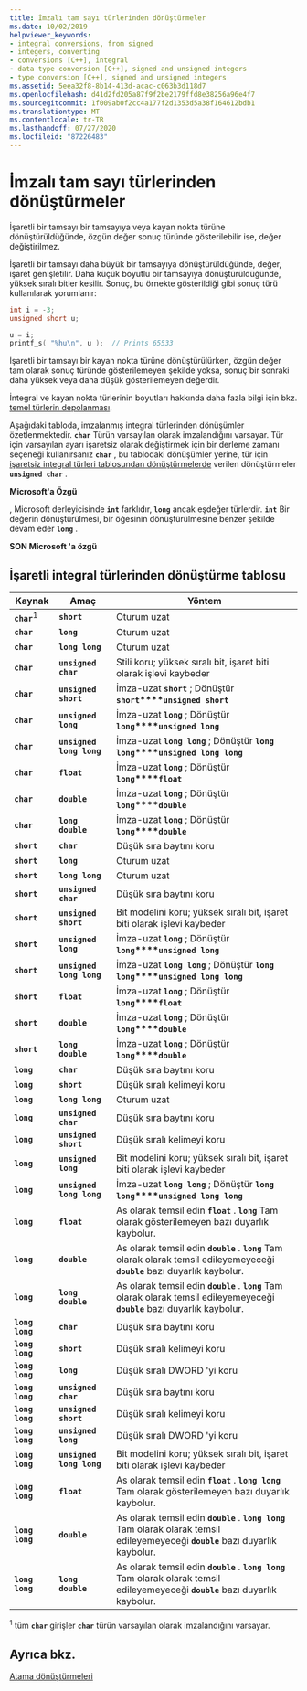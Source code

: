 ```yaml
---
title: İmzalı tam sayı türlerinden dönüştürmeler
ms.date: 10/02/2019
helpviewer_keywords:
- integral conversions, from signed
- integers, converting
- conversions [C++], integral
- data type conversion [C++], signed and unsigned integers
- type conversion [C++], signed and unsigned integers
ms.assetid: 5eea32f8-8b14-413d-acac-c063b3d118d7
ms.openlocfilehash: d41d2fd205a87f9f2be2179ffd8e38256a96e4f7
ms.sourcegitcommit: 1f009ab0f2cc4a177f2d1353d5a38f164612bdb1
ms.translationtype: MT
ms.contentlocale: tr-TR
ms.lasthandoff: 07/27/2020
ms.locfileid: "87226483"
---
```

# <a name="conversions-from-signed-integral-types"></a>İmzalı tam sayı türlerinden dönüştürmeler

İşaretli bir tamsayı bir tamsayıya veya kayan nokta türüne dönüştürüldüğünde, özgün değer sonuç türünde gösterilebilir ise, değer değiştirilmez.

İşaretli bir tamsayı daha büyük bir tamsayıya dönüştürüldüğünde, değer, işaret genişletilir. Daha küçük boyutlu bir tamsayıya dönüştürüldüğünde, yüksek sıralı bitler kesilir. Sonuç, bu örnekte gösterildiği gibi sonuç türü kullanılarak yorumlanır:

```C
int i = -3;
unsigned short u;

u = i;
printf_s( "%hu\n", u );  // Prints 65533
```

İşaretli bir tamsayı bir kayan nokta türüne dönüştürülürken, özgün değer tam olarak sonuç türünde gösterilemeyen şekilde yoksa, sonuç bir sonraki daha yüksek veya daha düşük gösterilemeyen değerdir.

İntegral ve kayan nokta türlerinin boyutları hakkında daha fazla bilgi için bkz. [temel türlerin depolanması](../c-language/storage-of-basic-types.md).

Aşağıdaki tabloda, imzalanmış integral türlerinden dönüşümler özetlenmektedir. **`char`** Türün varsayılan olarak imzalandığını varsayar. Tür için varsayılan ayarı işaretsiz olarak değiştirmek için bir derleme zamanı seçeneği kullanırsanız **`char`** , bu tablodaki dönüşümler yerine, tür için [işaretsiz integral türleri tablosundan dönüştürmelerde](../c-language/conversions-from-unsigned-integral-types.md) verilen dönüştürmeler **`unsigned char`** .

**Microsoft'a Özgü**

, Microsoft derleyicisinde **`int`** farklıdır, **`long`** ancak eşdeğer türlerdir. **`int`** Bir değerin dönüştürülmesi, bir öğesinin dönüştürülmesine benzer şekilde devam eder **`long`** .

**SON Microsoft 'a özgü**

## <a name="table-of-conversions-from-signed-integral-types"></a>İşaretli integral türlerinden dönüştürme tablosu

|Kaynak|Amaç|Yöntem|
|----------|--------|------------|
|**`char`**<sup>1</sup>|**`short`**|Oturum uzat|
|**`char`**|**`long`**|Oturum uzat|
|**`char`**|**`long long`**|Oturum uzat|
|**`char`**|**`unsigned char`**|Stili koru; yüksek sıralı bit, işaret biti olarak işlevi kaybeder|
|**`char`**|**`unsigned short`**|İmza-uzat **`short`** ; Dönüştür **`short`****`unsigned short`**|
|**`char`**|**`unsigned long`**|İmza-uzat **`long`** ; Dönüştür **`long`****`unsigned long`**|
|**`char`**|**`unsigned long long`**|İmza-uzat **`long long`** ; Dönüştür **`long long`****`unsigned long long`**|
|**`char`**|**`float`**|İmza-uzat **`long`** ; Dönüştür **`long`****`float`**|
|**`char`**|**`double`**|İmza-uzat **`long`** ; Dönüştür **`long`****`double`**|
|**`char`**|**`long double`**|İmza-uzat **`long`** ; Dönüştür **`long`****`double`**|
|**`short`**|**`char`**|Düşük sıra baytını koru|
|**`short`**|**`long`**|Oturum uzat|
|**`short`**|**`long long`**|Oturum uzat|
|**`short`**|**`unsigned char`**|Düşük sıra baytını koru|
|**`short`**|**`unsigned short`**|Bit modelini koru; yüksek sıralı bit, işaret biti olarak işlevi kaybeder|
|**`short`**|**`unsigned long`**|İmza-uzat **`long`** ; Dönüştür **`long`****`unsigned long`**|
|**`short`**|**`unsigned long long`**|İmza-uzat **`long long`** ; Dönüştür **`long long`****`unsigned long long`**|
|**`short`**|**`float`**|İmza-uzat **`long`** ; Dönüştür **`long`****`float`**|
|**`short`**|**`double`**|İmza-uzat **`long`** ; Dönüştür **`long`****`double`**|
|**`short`**|**`long double`**|İmza-uzat **`long`** ; Dönüştür **`long`****`double`**|
|**`long`**|**`char`**|Düşük sıra baytını koru|
|**`long`**|**`short`**|Düşük sıralı kelimeyi koru|
|**`long`**|**`long long`**|Oturum uzat|
|**`long`**|**`unsigned char`**|Düşük sıra baytını koru|
|**`long`**|**`unsigned short`**|Düşük sıralı kelimeyi koru|
|**`long`**|**`unsigned long`**|Bit modelini koru; yüksek sıralı bit, işaret biti olarak işlevi kaybeder|
|**`long`**|**`unsigned long long`**|İmza-uzat **`long long`** ; Dönüştür **`long long`****`unsigned long long`**|
|**`long`**|**`float`**|As olarak temsil edin **`float`** . **`long`** Tam olarak gösterilemeyen bazı duyarlık kaybolur.|
|**`long`**|**`double`**|As olarak temsil edin **`double`** . **`long`** Tam olarak olarak temsil edileyemeyeceği **`double`** bazı duyarlık kaybolur.|
|**`long`**|**`long double`**|As olarak temsil edin **`double`** . **`long`** Tam olarak olarak temsil edileyemeyeceği **`double`** bazı duyarlık kaybolur.|
|**`long long`**|**`char`**|Düşük sıra baytını koru|
|**`long long`**|**`short`**|Düşük sıralı kelimeyi koru|
|**`long long`**|**`long`**|Düşük sıralı DWORD 'yi koru|
|**`long long`**|**`unsigned char`**|Düşük sıra baytını koru|
|**`long long`**|**`unsigned short`**|Düşük sıralı kelimeyi koru|
|**`long long`**|**`unsigned long`**|Düşük sıralı DWORD 'yi koru|
|**`long long`**|**`unsigned long long`**|Bit modelini koru; yüksek sıralı bit, işaret biti olarak işlevi kaybeder|
|**`long long`**|**`float`**|As olarak temsil edin **`float`** . **`long long`** Tam olarak gösterilemeyen bazı duyarlık kaybolur.|
|**`long long`**|**`double`**|As olarak temsil edin **`double`** . **`long long`** Tam olarak olarak temsil edileyemeyeceği **`double`** bazı duyarlık kaybolur.|
|**`long long`**|**`long double`**|As olarak temsil edin **`double`** . **`long long`** Tam olarak olarak temsil edileyemeyeceği **`double`** bazı duyarlık kaybolur.|

<sup>1</sup> tüm **`char`** girişler **`char`** türün varsayılan olarak imzalandığını varsayar.

## <a name="see-also"></a>Ayrıca bkz.

[Atama dönüştürmeleri](../c-language/assignment-conversions.md)
